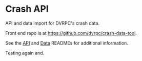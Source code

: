 # Crash API

API and data import for DVRPC's crash data.

Front end repo is at https://github.com/dvrpc/crash-data-tool.

See the [API](api/README.md) and [Data](data/README.md) READMEs for additional information.

Testing again and.

